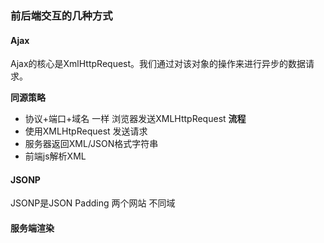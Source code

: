 ### 前后端交互的几种方式

#### Ajax
Ajax的核心是XmlHttpRequest。我们通过对该对象的操作来进行异步的数据请求。

**同源策略**
- 协议+端口+域名 一样 浏览器发送XMLHttpRequest
**流程**
- 使用XMLHtpRequest 发送请求
- 服务器返回XML/JSON格式字符串
- 前端js解析XML

#### JSONP
JSONP是JSON Padding 两个网站 不同域
#### 服务端渲染
